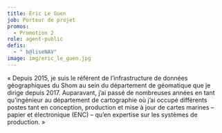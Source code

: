 ```yaml
---
title: Éric Le Guen
job: Porteur de projet
promos:
  - Promotion 2
role: agent-public
defis:
  - " b@liseNAV"
image: img/eric_le_guen.jpg
---
```


« Depuis 2015, je suis le référent de l’infrastructure de données géographiques du Shom au sein du département de géomatique que je dirige depuis 2017. Auparavant, j’ai passé de nombreuses années en tant qu’ingénieur au département de cartographie où j’ai occupé différents postes tant en conception, production et mise à jour de cartes marines – papier et électronique (ENC) – qu’en expertise sur les systèmes de production. »
